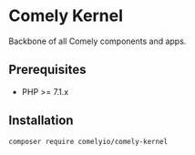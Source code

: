 # Comely Kernel

Backbone of all Comely components and apps.

## Prerequisites

* PHP >= 7.1.x

## Installation

`composer require comelyio/comely-kernel`
